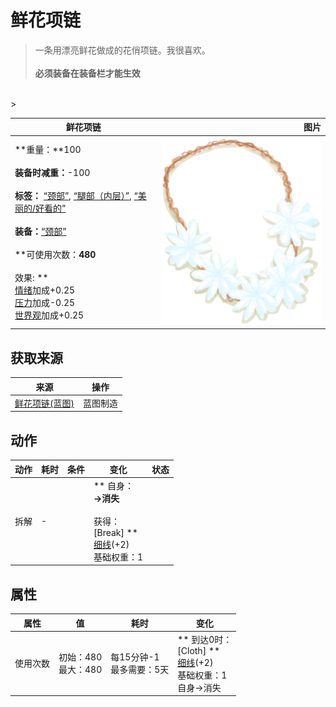 # 鲜花项链  
> 一条用漂亮鲜花做成的花俏项链。我很喜欢。<br><br><b>必须装备在装备栏才能生效</b>  
<br>  
>   
  
  鲜花项链  |   图片   
 ----  |  ----:   
 **重量：**100<br><br>**装备时减重：**-100<br><br>**标签：**	[“颈部”](tag_Neck.md), [“腿部（内层）”](tag_Clothing.md), [“美丽的/好看的”](tag_Pretty.md)<br><br>**装备：**[“颈部”](eTag_Neck.md)<br><br>**可使用次数：**480<br><br>** 效果: **<br>[情绪](Morale.md)加成+0.25<br>[压力](Stress.md)加成-0.25<br>[世界观](Structure.md)加成+0.25  |  <img decoding="async" src="Sprite/FlowerNecklace.png" href="a.md" style="max-width:300px;max-height:300px;">   
  
## 获取来源  
来源  |  操作  
----  |  ----  
[鲜花项链(蓝图)](Bp_FlowerNecklace.md)  |  蓝图制造  
## 动作  
动作  |  耗时  |  条件  |  变化  |  状态  
----  |  ----  |  ----  |  ----  |  ----  
拆解<br>  |  -  |    |  ** 自身：**<br>→消失<br><br>** 获得： **<br>** [Break] **<br>  [细线](CordFiber.md)(+2)<br>基础权重：1  |    
## 属性   
属性  |  值  |  耗时  |  变化  
----  |  ----  |  ----  |  ----  
使用次数  |  初始：480<br>最大：480  |  每15分钟-1<br>最多需要：5天  |  ** 到达0时： **<br>** [Cloth] **<br>  [细线](CordFiber.md)(+2)<br>基础权重：1<br>自身→消失  


<script>document.title="鲜花项链 - 卡牌生存百科 Card Survival Wiki";</script>